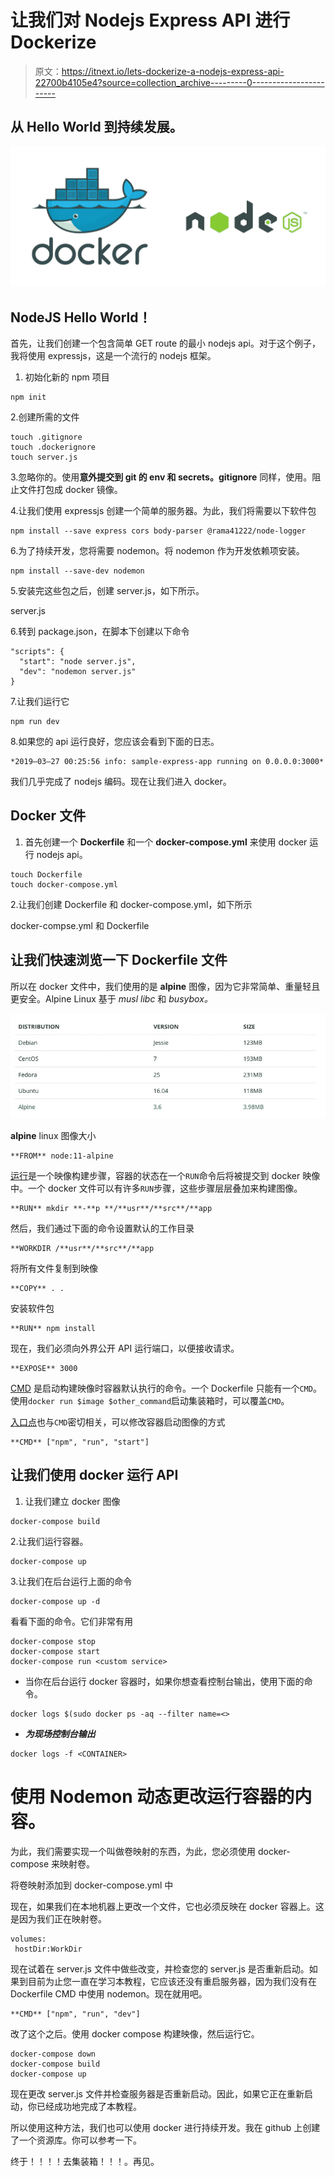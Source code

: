 # 让我们对 Nodejs Express API 进行 Dockerize

> 原文：<https://itnext.io/lets-dockerize-a-nodejs-express-api-22700b4105e4?source=collection_archive---------0----------------------->

## 从 Hello World 到持续发展。

![](img/28f9b7f366ac8035001dee056d8e282a.png)

## NodeJS Hello World！

首先，让我们创建一个包含简单 GET route 的最小 nodejs api。对于这个例子，我将使用 expressjs，这是一个流行的 nodejs 框架。

1.  初始化新的 npm 项目

```
npm init
```

2.创建所需的文件

```
touch .gitignore
touch .dockerignore
touch server.js
```

3.忽略你的。使用**意外提交到 git 的 env 和 secrets。gitignore** 同样，使用。阻止文件打包成 docker 镜像。

4.让我们使用 expressjs 创建一个简单的服务器。为此，我们将需要以下软件包

```
npm install --save express cors body-parser @rama41222/node-logger
```

6.为了持续开发，您将需要 nodemon。将 nodemon 作为开发依赖项安装。

```
npm install --save-dev nodemon
```

5.安装完这些包之后，创建 server.js，如下所示。

server.js

6.转到 package.json，在脚本下创建以下命令

```
"scripts": {
  "start": "node server.js",
  "dev": "nodemon server.js"
}
```

7.让我们运行它

```
npm run dev
```

8.如果您的 api 运行良好，您应该会看到下面的日志。

```
*2019–03–27 00:25:56 info: sample-express-app running on 0.0.0.0:3000*
```

我们几乎完成了 nodejs 编码。现在让我们进入 docker。

## Docker 文件

1.  首先创建一个 **Dockerfile** 和一个 **docker-compose.yml** 来使用 docker 运行 nodejs api。

```
touch Dockerfile
touch docker-compose.yml
```

2.让我们创建 Dockerfile 和 docker-compose.yml，如下所示

docker-compse.yml 和 Dockerfile

## 让我们快速浏览一下 Dockerfile 文件

所以在 docker 文件中，我们使用的是 **alpine** 图像，因为它非常简单、重量轻且更安全。Alpine Linux 基于 *musl libc* 和 *busybox。*

![](img/8e05876bfd61d2dbf5b02ba3ae783e18.png)

**alpine** linux 图像大小

```
**FROM** node:11-alpine
```

[运行](https://docs.docker.com/engine/reference/builder/#run)是一个映像构建步骤，容器的状态在一个`RUN`命令后将被提交到 docker 映像中。一个 docker 文件可以有许多`RUN`步骤，这些步骤层层叠加来构建图像。

```
**RUN** mkdir **-**p **/**usr**/**src**/**app
```

然后，我们通过下面的命令设置默认的工作目录

```
**WORKDIR /**usr**/**src**/**app
```

将所有文件复制到映像

```
**COPY** . .
```

安装软件包

```
**RUN** npm install
```

现在，我们必须向外界公开 API 运行端口，以便接收请求。

```
**EXPOSE** 3000
```

[CMD](https://docs.docker.com/engine/reference/builder/#cmd) 是启动构建映像时容器默认执行的命令。一个 Dockerfile 只能有一个`CMD`。使用`docker run $image $other_command`启动集装箱时，可以覆盖`CMD`。

[入口点](https://docs.docker.com/engine/reference/builder/#entrypoint)也与`CMD`密切相关，可以修改容器启动图像的方式

```
**CMD** ["npm", "run", "start"]
```

## 让我们使用 docker 运行 API

1.  让我们建立 docker 图像

```
docker-compose build
```

2.让我们运行容器。

```
docker-compose up
```

3.让我们在后台运行上面的命令

```
docker-compose up -d
```

看看下面的命令。它们非常有用

```
docker-compose stop
docker-compose start
docker-compose run <custom service>
```

*   当你在后台运行 docker 容器时，如果你想查看控制台输出，使用下面的命令。

```
docker logs $(sudo docker ps -aq --filter name=<>
```

*   ***为现场控制台输出***

```
docker logs -f <CONTAINER>
```

# 使用 Nodemon 动态更改运行容器的内容。

为此，我们需要实现一个叫做卷映射的东西，为此，您必须使用 docker-compose 来映射卷。

将卷映射添加到 docker-compose.yml 中

现在，如果我们在本地机器上更改一个文件，它也必须反映在 docker 容器上。这是因为我们正在映射卷。

```
volumes:
 hostDir:WorkDir
```

现在试着在 server.js 文件中做些改变，并检查您的 server.js 是否重新启动。如果到目前为止您一直在学习本教程，它应该还没有重启服务器，因为我们没有在 Dockerfile CMD 中使用 nodemon。现在就用吧。

```
**CMD** ["npm", "run", "dev"]
```

改了这个之后。使用 docker compose 构建映像，然后运行它。

```
docker-compose down
docker-compose build
docker-compose up
```

现在更改 server.js 文件并检查服务器是否重新启动。因此，如果它正在重新启动，你已经成功地完成了本教程。

所以使用这种方法，我们也可以使用 docker 进行持续开发。我在 github 上创建了一个资源库。你可以参考一下。

终于！！！！去集装箱！！！。再见。